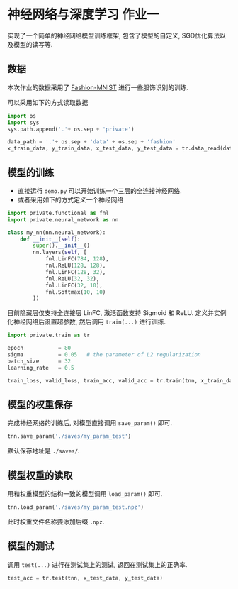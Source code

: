 # 神经网络与深度学习 作业一

实现了一个简单的神经网络模型训练框架, 包含了模型的自定义, SGD优化算法以及模型的读写等.

## 数据

本次作业的数据采用了 [Fashion-MNIST](https://github.com/zalandoresearch/fashion-mnist) 进行一些服饰识别的训练.

可以采用如下的方式读取数据

```python
import os
import sys
sys.path.append('.'+ os.sep + 'private')

data_path = '.'+ os.sep + 'data' + os.sep + 'fashion'
x_train_data, y_train_data, x_test_data, y_test_data = tr.data_read(data_path=data_path, capacity=2048)
```

## 模型的训练

* 直接运行 `demo.py` 可以开始训练一个三层的全连接神经网络.
* 或者采用如下的方式定义一个神经网络
  
```python
import private.functional as fnl
import private.neural_network as nn

class my_nn(nn.neural_network):
    def __init__(self):
        super().__init__()
        nn.layers(self, [
            fnl.LinFC(784, 128),
            fnl.ReLU(128, 128),
            fnl.LinFC(128, 32),
            fnl.ReLU(32, 32),
            fnl.LinFC(32, 10),
            fnl.Softmax(10, 10)
        ])
```

目前隐藏层仅支持全连接层 LinFC, 激活函数支持 Sigmoid 和 ReLU. 定义并实例化神经网络后设置超参数, 然后调用 `train(...)` 进行训练.

```python
import private.train as tr

epoch           = 80
sigma           = 0.05   # the parameter of L2 regularization
batch_size      = 32
learning_rate   = 0.5

train_loss, valid_loss, train_acc, valid_acc = tr.train(tnn, x_train_data, y_train_data, 10 , batch_size, epoch, sigma=sigma, lr=learning_rate)
```

## 模型的权重保存

完成神经网络的训练后, 对模型直接调用 `save_param()` 即可.

```python
tnn.save_param('./saves/my_param_test')
```

默认保存地址是 `./saves/`.

## 模型权重的读取

用和权重模型的结构一致的模型调用 `load_param()` 即可.

```python
tnn.load_param('./saves/my_param_test.npz')
```

此时权重文件名称要添加后缀 `.npz`.

## 模型的测试

调用 `test(...)` 进行在测试集上的测试, 返回在测试集上的正确率.

```python
test_acc = tr.test(tnn, x_test_data, y_test_data)
```

